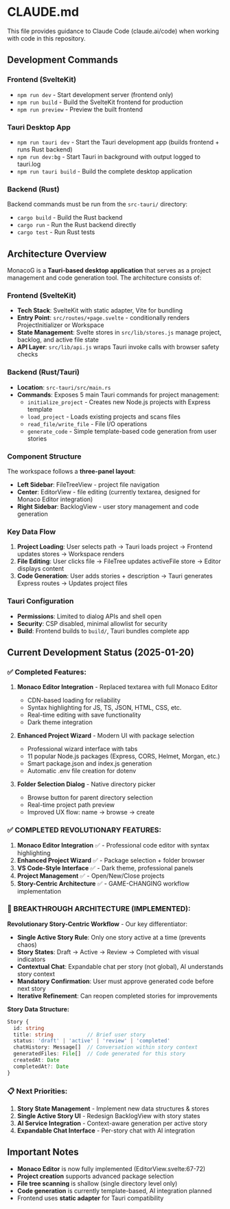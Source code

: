 # CLAUDE.md

This file provides guidance to Claude Code (claude.ai/code) when working with code in this repository.

## Development Commands

### Frontend (SvelteKit)
- `npm run dev` - Start development server (frontend only)
- `npm run build` - Build the SvelteKit frontend for production
- `npm run preview` - Preview the built frontend

### Tauri Desktop App
- `npm run tauri dev` - Start the Tauri development app (builds frontend + runs Rust backend)
- `npm run dev:bg` - Start Tauri in background with output logged to tauri.log
- `npm run tauri build` - Build the complete desktop application

### Backend (Rust)
Backend commands must be run from the `src-tauri/` directory:
- `cargo build` - Build the Rust backend
- `cargo run` - Run the Rust backend directly
- `cargo test` - Run Rust tests

## Architecture Overview

MonacoG is a **Tauri-based desktop application** that serves as a project management and code generation tool. The architecture consists of:

### Frontend (SvelteKit)
- **Tech Stack**: SvelteKit with static adapter, Vite for bundling
- **Entry Point**: `src/routes/+page.svelte` - conditionally renders ProjectInitializer or Workspace
- **State Management**: Svelte stores in `src/lib/stores.js` manage project, backlog, and active file state
- **API Layer**: `src/lib/api.js` wraps Tauri invoke calls with browser safety checks

### Backend (Rust/Tauri)
- **Location**: `src-tauri/src/main.rs`
- **Commands**: Exposes 5 main Tauri commands for project management:
  - `initialize_project` - Creates new Node.js projects with Express template
  - `load_project` - Loads existing projects and scans files
  - `read_file/write_file` - File I/O operations
  - `generate_code` - Simple template-based code generation from user stories

### Component Structure
The workspace follows a **three-panel layout**:
- **Left Sidebar**: FileTreeView - project file navigation
- **Center**: EditorView - file editing (currently textarea, designed for Monaco Editor integration)
- **Right Sidebar**: BacklogView - user story management and code generation

### Key Data Flow
1. **Project Loading**: User selects path → Tauri loads project → Frontend updates stores → Workspace renders
2. **File Editing**: User clicks file → FileTree updates activeFile store → Editor displays content
3. **Code Generation**: User adds stories + description → Tauri generates Express routes → Updates project files

### Tauri Configuration
- **Permissions**: Limited to dialog APIs and shell open
- **Security**: CSP disabled, minimal allowlist for security
- **Build**: Frontend builds to `build/`, Tauri bundles complete app

## Current Development Status (2025-01-20)

### ✅ Completed Features:
1. **Monaco Editor Integration** - Replaced textarea with full Monaco Editor
   - CDN-based loading for reliability
   - Syntax highlighting for JS, TS, JSON, HTML, CSS, etc.
   - Real-time editing with save functionality
   - Dark theme integration

2. **Enhanced Project Wizard** - Modern UI with package selection
   - Professional wizard interface with tabs
   - 11 popular Node.js packages (Express, CORS, Helmet, Morgan, etc.)
   - Smart package.json and index.js generation
   - Automatic .env file creation for dotenv

3. **Folder Selection Dialog** - Native directory picker
   - Browse button for parent directory selection
   - Real-time project path preview
   - Improved UX flow: name → browse → create

### ✅ COMPLETED REVOLUTIONARY FEATURES:

1. **Monaco Editor Integration** ✅ - Professional code editor with syntax highlighting
2. **Enhanced Project Wizard** ✅ - Package selection + folder browser
3. **VS Code-Style Interface** ✅ - Dark theme, professional panels  
4. **Project Management** ✅ - Open/New/Close projects
5. **Story-Centric Architecture** ✅ - GAME-CHANGING workflow implementation

### 🚀 BREAKTHROUGH ARCHITECTURE (IMPLEMENTED):

**Revolutionary Story-Centric Workflow** - Our key differentiator:
- **Single Active Story Rule**: Only one story active at a time (prevents chaos)
- **Story States**: Draft → Active → Review → Completed with visual indicators  
- **Contextual Chat**: Expandable chat per story (not global), AI understands story context
- **Mandatory Confirmation**: User must approve generated code before next story
- **Iterative Refinement**: Can reopen completed stories for improvements

**Story Data Structure:**
```typescript
Story {
  id: string
  title: string           // Brief user story
  status: 'draft' | 'active' | 'review' | 'completed'
  chatHistory: Message[]  // Conversation within story context
  generatedFiles: File[]  // Code generated for this story
  createdAt: Date
  completedAt?: Date
}
```

### 📋 Next Priorities:
1. **Story State Management** - Implement new data structures & stores
2. **Single Active Story UI** - Redesign BacklogView with story states
3. **AI Service Integration** - Context-aware generation per active story
4. **Expandable Chat Interface** - Per-story chat with AI integration

## Important Notes

- **Monaco Editor** is now fully implemented (EditorView.svelte:67-72)
- **Project creation** supports advanced package selection
- **File tree scanning** is shallow (single directory level only)
- **Code generation** is currently template-based, AI integration planned
- Frontend uses **static adapter** for Tauri compatibility